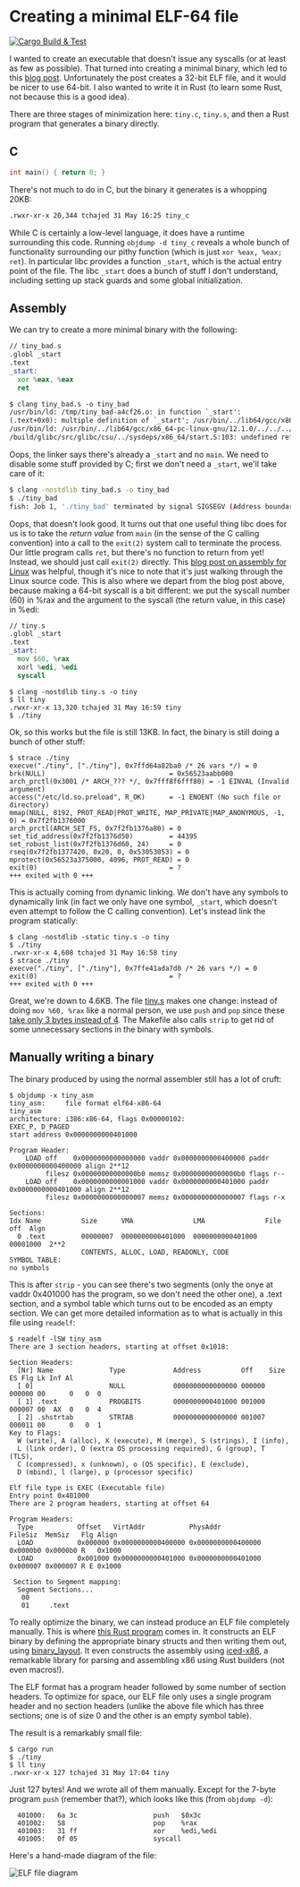 # Creating a minimal ELF-64 file

[![Cargo Build & Test](https://github.com/tchajed/minimal-elf/actions/workflows/build.yml/badge.svg)](https://github.com/tchajed/minimal-elf/actions/workflows/build.yml)

I wanted to create an executable that doesn't issue any syscalls (or at least as
few as possible). That
turned into creating a minimal binary, which led to this [blog
post](https://www.muppetlabs.com/~breadbox/software/tiny/teensy.html).
Unfortunately the post creates a 32-bit ELF file, and it would be nicer to use
64-bit. I also wanted to write it in Rust (to learn some Rust, not because this
is a good idea).

There are three stages of minimization here: `tiny.c`, `tiny.s`, and then a Rust
program that generates a binary directly.

## C

```c
int main() { return 0; }
```

There's not much to do in C, but the binary it generates is a whopping 20KB:

```sh
.rwxr-xr-x 20,344 tchajed 31 May 16:25 tiny_c
```

While C is certainly a low-level language, it does have a runtime surrounding
this code. Running `objdump -d tiny_c` reveals a whole bunch of functionality
surrounding our pithy function (which is just `xor %eax, %eax; ret`). In
particular libc provides a function `_start`, which is the actual entry point of
the file. The libc `_start` does a bunch of stuff I don't understand, including
setting up stack guards and some global initialization.

## Assembly

We can try to create a more minimal binary with the following:

```asm
// tiny_bad.s
.globl _start
.text
_start:
  xor %eax, %eax
  ret
```

```txt
$ clang tiny_bad.s -o tiny_bad
/usr/bin/ld: /tmp/tiny_bad-a4cf26.o: in function `_start':
(.text+0x0): multiple definition of `_start'; /usr/bin/../lib64/gcc/x86_64-pc-linux-gnu/12.1.0/../../../../lib64/Scrt1.o:/build/glibc/src/glibc/csu/../sysdeps/x86_64/start.S:57: first defined here
/usr/bin/ld: /usr/bin/../lib64/gcc/x86_64-pc-linux-gnu/12.1.0/../../../../lib64/Scrt1.o: in function `_start':
/build/glibc/src/glibc/csu/../sysdeps/x86_64/start.S:103: undefined reference to `main'
```

Oops, the linker says there's already a `_start` and no `main`. We need to disable some
stuff provided by C; first we don't need a `_start`, we'll take care of it:

```sh
$ clang -nostdlib tiny_bad.s -o tiny_bad
$ ./tiny_bad
fish: Job 1, './tiny_bad' terminated by signal SIGSEGV (Address boundary error)
```

Oops, that doesn't look good. It turns out that one useful thing libc does for
us is to take the _return value_ from `main` (in the sense of the C calling
convention) into a call to the `exit(2)` system call to terminate the process.
Our little program calls `ret`, but there's no function to return from yet!
Instead, we should just call `exit(2)` directly. This [blog post on assembly for
Linux](https://www.cs.fsu.edu/~langley/CNT5605/2017-Summer/assembly-example/assembly.html)
was helpful, though it's nice to note that it's just walking through the Linux
source code. This is also where we depart from the blog post above, because
making a 64-bit syscall is a bit different: we put the syscall number (60) in
%rax and the argument to the syscall (the return value, in this case) in %edi:

```asm
// tiny.s
.globl _start
.text
_start:
  mov $60, %rax
  xorl %edi, %edi
  syscall
```

```
$ clang -nostdlib tiny.s -o tiny
$ ll tiny
.rwxr-xr-x 13,320 tchajed 31 May 16:59 tiny
$ ./tiny
```

Ok, so this works but the file is still 13KB. In fact, the binary is still doing
a bunch of other stuff:

```
$ strace ./tiny
execve("./tiny", ["./tiny"], 0x7ffd64a82ba0 /* 26 vars */) = 0
brk(NULL)                               = 0x56523aabb000
arch_prctl(0x3001 /* ARCH_??? */, 0x7fff8f6fff80) = -1 EINVAL (Invalid argument)
access("/etc/ld.so.preload", R_OK)      = -1 ENOENT (No such file or directory)
mmap(NULL, 8192, PROT_READ|PROT_WRITE, MAP_PRIVATE|MAP_ANONYMOUS, -1, 0) = 0x7f2fb1376000
arch_prctl(ARCH_SET_FS, 0x7f2fb1376a80) = 0
set_tid_address(0x7f2fb1376d50)         = 44395
set_robust_list(0x7f2fb1376d60, 24)     = 0
rseq(0x7f2fb1377420, 0x20, 0, 0x53053053) = 0
mprotect(0x56523a375000, 4096, PROT_READ) = 0
exit(0)                                 = ?
+++ exited with 0 +++
```

This is actually coming from dynamic linking. We don't have any symbols to
dynamically link (in fact we only have one symbol, `_start`, which doesn't even
attempt to follow the C calling convention). Let's instead link the program
statically:

```
$ clang -nostdlib -static tiny.s -o tiny
$ ./tiny
.rwxr-xr-x 4,608 tchajed 31 May 16:58 tiny
$ strace ./tiny
execve("./tiny", ["./tiny"], 0x7ffe41ada7d0 /* 26 vars */) = 0
exit(0)                                 = ?
+++ exited with 0 +++
```

Great, we're down to 4.6KB. The file [tiny.s](tiny.s) makes one change:
instead of doing `mov %60, %rax` like a normal person, we use `push` and `pop`
since these [take only 3 bytes instead of
4](https://stackoverflow.com/questions/33825546/shortest-intel-x86-64-opcode-for-rax-1).
The Makefile also calls `strip` to get rid of some unnecessary sections in the
binary with symbols.

## Manually writing a binary

The binary produced by using the normal assembler still has a lot of cruft:

```
$ objdump -x tiny_asm
tiny_asm:     file format elf64-x86-64
tiny_asm
architecture: i386:x86-64, flags 0x00000102:
EXEC_P, D_PAGED
start address 0x0000000000401000

Program Header:
    LOAD off    0x0000000000000000 vaddr 0x0000000000400000 paddr 0x0000000000400000 align 2**12
         filesz 0x00000000000000b0 memsz 0x00000000000000b0 flags r--
    LOAD off    0x0000000000001000 vaddr 0x0000000000401000 paddr 0x0000000000401000 align 2**12
         filesz 0x0000000000000007 memsz 0x0000000000000007 flags r-x

Sections:
Idx Name          Size      VMA               LMA               File off  Algn
  0 .text         00000007  0000000000401000  0000000000401000  00001000  2**2
                  CONTENTS, ALLOC, LOAD, READONLY, CODE
SYMBOL TABLE:
no symbols
```

This is after `strip` - you can see there's two segments (only the onye at vaddr
0x401000 has the program, so we don't need the other one), a .text section, and
a symbol table which turns out to be encoded as an empty section. We can get
more detailed information as to what is actually in this file using `readelf`:

```
$ readelf -lSW tiny_asm
There are 3 section headers, starting at offset 0x1018:

Section Headers:
  [Nr] Name              Type            Address          Off    Size   ES Flg Lk Inf Al
  [ 0]                   NULL            0000000000000000 000000 000000 00      0   0  0
  [ 1] .text             PROGBITS        0000000000401000 001000 000007 00  AX  0   0  4
  [ 2] .shstrtab         STRTAB          0000000000000000 001007 000011 00      0   0  1
Key to Flags:
  W (write), A (alloc), X (execute), M (merge), S (strings), I (info),
  L (link order), O (extra OS processing required), G (group), T (TLS),
  C (compressed), x (unknown), o (OS specific), E (exclude),
  D (mbind), l (large), p (processor specific)

Elf file type is EXEC (Executable file)
Entry point 0x401000
There are 2 program headers, starting at offset 64

Program Headers:
  Type           Offset   VirtAddr           PhysAddr           FileSiz  MemSiz   Flg Align
  LOAD           0x000000 0x0000000000400000 0x0000000000400000 0x0000b0 0x0000b0 R   0x1000
  LOAD           0x001000 0x0000000000401000 0x0000000000401000 0x000007 0x000007 R E 0x1000

 Section to Segment mapping:
  Segment Sections...
   00
   01     .text
```

To really optimize the binary, we can instead produce an ELF file completely
manually. This is where [this Rust program](src/main.rs) comes in. It constructs an
ELF binary by defining the appropriate binary structs and then writing them out,
using
[binary_layout](https://docs.rs/binary-layout/latest/binary_layout/index.html).
It even constructs the assembly using
[iced-x86](https://docs.rs/iced-x86/latest/iced_x86/index.html), a remarkable
library for parsing and assembling x86 using Rust builders (not even macros!).

The ELF format has a program header followed by some number of section headers.
To optimize for space, our ELF file only uses a single program header and no
section headers (unlike the above file which has three sections; one is of size 0
and the other is an empty symbol table).

The result is a remarkably small file:

```
$ cargo run
$ ./tiny
$ ll tiny
.rwxr-xr-x 127 tchajed 31 May 17:04 tiny
```

Just 127 bytes! And we wrote all of them manually. Except for the 7-byte
program `push` (remember that?), which looks like this (from `objdump -d`):

```
  401000:	6a 3c                	push   $0x3c
  401002:	58                   	pop    %rax
  401003:	31 ff                	xor    %edi,%edi
  401005:	0f 05                	syscall
```

Here's a hand-made diagram of the file:

![ELF file diagram](elf.png)
